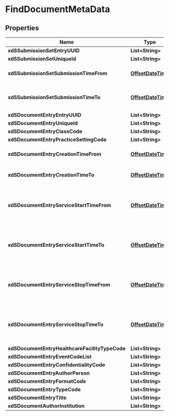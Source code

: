 

# FindDocumentMetaData

## Properties

Name | Type | Description | Notes
------------ | ------------- | ------------- | -------------
**xdSSubmissionSetEntryUUID** | **List&lt;String&gt;** |  |  [optional]
**xdSSubmissionSetUniqueId** | **List&lt;String&gt;** |  |  [optional]
**xdSSubmissionSetSubmissionTimeFrom** | [**OffsetDateTime**](OffsetDateTime.md) | Beginn Zeitraum fuer Suche; date-time notation as defined by RFC 3339, section 5.6 |  [optional]
**xdSSubmissionSetSubmissionTimeTo** | [**OffsetDateTime**](OffsetDateTime.md) | XDSDocumentEntryCreationTimeTo, Ende Zeitraum fuer Suche; date-time notation as defined by RFC 3339, section 5.6 |  [optional]
**xdSDocumentEntryEntryUUID** | **List&lt;String&gt;** |  |  [optional]
**xdSDocumentEntryUniqueId** | **List&lt;String&gt;** |  |  [optional]
**xdSDocumentEntryClassCode** | **List&lt;String&gt;** |  |  [optional]
**xdSDocumentEntryPracticeSettingCode** | **List&lt;String&gt;** |  |  [optional]
**xdSDocumentEntryCreationTimeFrom** | [**OffsetDateTime**](OffsetDateTime.md) | Beginn Zeitraum fuer Suche; date-time notation as defined by RFC 3339, section 5.6 |  [optional]
**xdSDocumentEntryCreationTimeTo** | [**OffsetDateTime**](OffsetDateTime.md) | Ende Zeitraum fuer Suche; date-time notation as defined by RFC 3339, section 5.6 |  [optional]
**xdSDocumentEntryServiceStartTimeFrom** | [**OffsetDateTime**](OffsetDateTime.md) | Zeitpunkt, an dem das im Dokument dokumentierte (Behandlungs-)Ereignis begonnen wurde. Beginn Zeitraum fuer Suche; date-time notation as defined by RFC 3339, section 5.6 |  [optional]
**xdSDocumentEntryServiceStartTimeTo** | [**OffsetDateTime**](OffsetDateTime.md) | Zeitpunkt, an dem das im Dokument dokumentierte (Behandlungs-)Ereignis begonnen wurde. Ende Zeitraum fuer Suche; date-time notation as defined by RFC 3339, section 5.6 |  [optional]
**xdSDocumentEntryServiceStopTimeFrom** | [**OffsetDateTime**](OffsetDateTime.md) | Zeitpunkt, an dem das im Dokument dokumentierte (Behandlungs-)Ereignis beendet wurde. Beginn Zeitraum fuer Suche; date-time notation as defined by RFC 3339, section 5.6 |  [optional]
**xdSDocumentEntryServiceStopTimeTo** | [**OffsetDateTime**](OffsetDateTime.md) | Zeitpunkt, an dem das im Dokument dokumentierte (Behandlungs-)Ereignis beendet wurde. Ende Zeitraum fuer Suche; date-time notation as defined by RFC 3339, section 5.6 |  [optional]
**xdSDocumentEntryHealthcareFacilityTypeCode** | **List&lt;String&gt;** |  |  [optional]
**xdSDocumentEntryEventCodeList** | **List&lt;String&gt;** |  |  [optional]
**xdSDocumentEntryConfidentialityCode** | **List&lt;String&gt;** |  |  [optional]
**xdSDocumentEntryAuthorPerson** | **List&lt;String&gt;** |  |  [optional]
**xdSDocumentEntryFormatCode** | **List&lt;String&gt;** |  |  [optional]
**xdSDocumentEntryTypeCode** | **List&lt;String&gt;** |  |  [optional]
**xdSDocumentEntryTitle** | **List&lt;String&gt;** |  |  [optional]
**xdSDocumentAuthorInstitution** | **List&lt;String&gt;** |  |  [optional]




